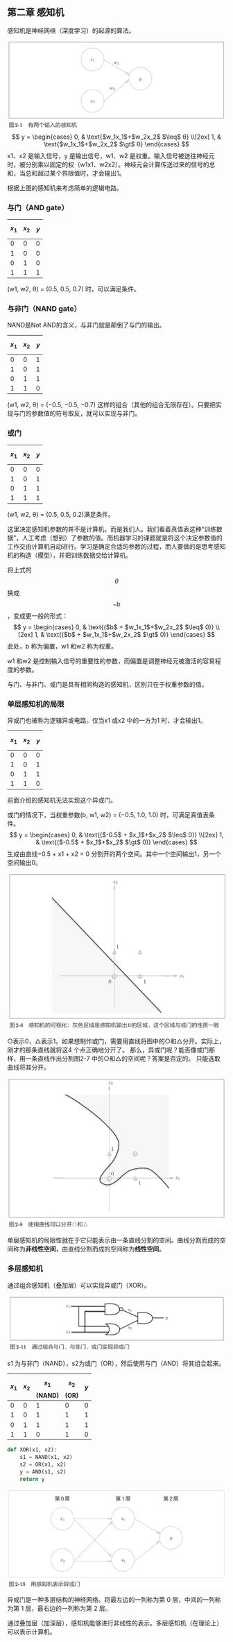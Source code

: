 ## 第二章 感知机

感知机是神经网络（深度学习）的起源的算法。

![](images/perceptron.PNG)
$$
y = \begin{cases} 0, & \text{$w_1x_1$+$w_2x_2$ $\leq$ θ} \\[2ex] 1, & \text{$w_1x_1$+$w_2x_2$ $\gt$ θ} \end{cases}
$$
x1、x2 是输入信号，y 是输出信号，w1、w2 是权重。输入信号被送往神经元时，被分别乘以固定的权（w1x1、w2x2）。神经元会计算传送过来的信号的总和，当总和超过某个界限值时，才会输出1。

根据上图的感知机来考虑简单的逻辑电路。

### 与门（AND gate）

| $$x_1$$ | $$x_2$$ | $$y$$ |
| ------- | ------- | ----- |
| 0       | 0       | 0     |
| 1       | 0       | 0     |
| 0       | 1       | 0     |
| 1       | 1       | 1     |

(w1, w2, θ) = (0.5, 0.5, 0.7) 时，可以满足条件。

### 与非门（NAND gate）

NAND是Not AND的含义，与非门就是颠倒了与门的输出。

| $$x_1$$ | $$x_2$$ | $$y$$ |
| ------- | ------- | ----- |
| 0       | 0       | 1     |
| 1       | 0       | 1     |
| 0       | 1       | 1     |
| 1       | 1       | 0     |

(w1, w2, θ) = (−0.5, −0.5, −0.7) 这样的组合（其他的组合无限存在）。只要把实现与门的参数值的符号取反，就可以实现与非门。

### 或门

| $$x_1$$ | $$x_2$$ | $$y$$ |
| ------- | ------- | ----- |
| 0       | 0       | 0     |
| 1       | 0       | 1     |
| 0       | 1       | 1     |
| 1       | 1       | 1     |

(w1, w2, θ) = (0.5, 0.5, 0.2)满足条件。

这里决定感知机参数的并不是计算机，而是我们人。我们看着真值表这种“训练数据”，人工考虑（想到）了参数的值。而机器学习的课题就是将这个决定参数值的工作交由计算机自动进行。学习是确定合适的参数的过程，而人要做的是思考感知机的构造（模型），并把训练数据交给计算机。

将上式的$$θ$$换成$$-b$$，变成更一般的形式：
$$
y = \begin{cases} 0, & \text{($b$ + $w_1x_1$+$w_2x_2$ $\leq$ 0)} \\[2ex] 1, & \text{($b$ + $w_1x_1$+$w_2x_2$ $\gt$ 0)} \end{cases}
$$
此处，b 称为偏置，w1 和w2 称为权重。

w1 和w2 是控制输入信号的重要性的参数，而偏置是调整神经元被激活的容易程度的参数。

与门、与非门、或门是具有相同构造的感知机，区别只在于权重参数的值。

### 单层感知机的局限

异或门也被称为逻辑异或电路。仅当x1 或x2 中的一方为1 时，才会输出1。

| $$x_1$$ | $$x_2$$ | $$y$$ |
| ------- | ------- | ----- |
| 0       | 0       | 0     |
| 1       | 0       | 1     |
| 0       | 1       | 1     |
| 1       | 1       | 0     |

前面介绍的感知机无法实现这个异或门。

或门的情况下，当权重参数(b, w1, w2) = (−0.5, 1.0, 1.0) 时，可满足真值表条件。
$$
y = \begin{cases} 0, & \text{($-0.5$ + $x_1$+$x_2$ $\leq$ 0)} \\[2ex] 1, & \text{($-0.5$ + $x_1$+$x_2$ $\gt$ 0)} \end{cases}
$$
生成由直线−0.5 + x1 + x2 = 0 分割开的两个空间。其中一个空间输出1，另一个空间输出0。

![](images/OR-gate.PNG)

○表示0，△表示1。如果想制作或门，需要用直线将图中的○和△分开。实际上，刚才的那条直线就将这4 个点正确地分开了。
那么，异或门呢？能否像或门那样，用一条直线作出分割图2-7 中的○和△的空间呢？答案是否定的。
只能选取曲线将其分开。

![](images/NOR-gate.PNG)

单层感知机的局限性就在于它只能表示由一条直线分割的空间。曲线分割而成的空间称为**非线性空间**，由直线分割而成的空间称为**线性空间**。

### 多层感知机

通过组合感知机（叠加层）可以实现异或门（XOR）。

![](images/multi-layered-perceptron.PNG)

s1 为与非门（NAND），s2为或门（OR），然后使用与门（AND）将其组合起来。

| $$x_1$$ | $$x_2$$ | $$s_1$$(NAND) | $$s_2$$(OR) | $$y$$ |
| ------- | ------- | ------------- | ----------- | ----- |
| 0       | 0       | 1             | 0           | 0     |
| 1       | 0       | 1             | 1           | 1     |
| 0       | 1       | 1             | 1           | 1     |
| 1       | 1       | 0             | 1           | 0     |

```python
def XOR(x1, x2):
    s1 = NAND(x1, x2)
    s2 = OR(x1, x2)
    y = AND(s1, s2)
    return y
```

![](images/use-perceptron-to-represent-XOR-gate.PNG)

异或门是一种多层结构的神经网络。将最左边的一列称为第 0 层，中间的一列称为第 1 层，最右边的一列称为第 2 层。

通过叠加层（加深层），感知机能够进行非线性的表示。多层感知机（在理论上）可以表示计算机。